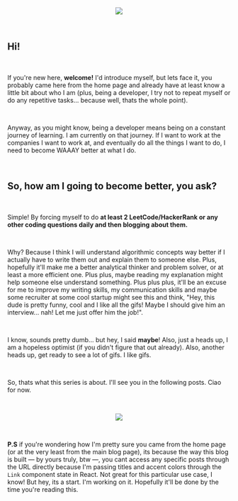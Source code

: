 <!-- prettier-ignore -->
<!-- # What This Series Is About

Created: Jun 16, 2020 8:49 PM -->

<!-- ![https://media.giphy.com/media/fTI9mBoWLef8k/giphy.gif](https://media.giphy.com/media/fTI9mBoWLef8k/giphy.gif) -->

&nbsp;&nbsp;

<div style="text-align: center">
<img src="https://media.giphy.com/media/fTI9mBoWLef8k/giphy.gif">
</div>

&nbsp;&nbsp;

## Hi!

&nbsp;&nbsp;

If you're new here, **welcome!** I'd introduce myself, but lets face it, you probably came here from the home page and already have at least know a little bit about who I am (plus, being a developer, I try not to repeat myself or do any repetitive tasks... because well, thats the whole point).

&nbsp;&nbsp;

Anyway, as you might know, being a developer means being on a constant journey of learning. I am currently on that journey. If I want to work at the companies I want to work at, and eventually do all the things I want to do, I need to become WAAAY better at what I do.

&nbsp;&nbsp;

## So, how am I going to become better, you ask?

&nbsp;&nbsp;

Simple! By forcing myself to do **at least 2 LeetCode/HackerRank or any other coding questions daily and then blogging about them.**

&nbsp;&nbsp;

Why? Because I think I will understand algorithmic concepts way better if I actually have to write them out and explain them to someone else. Plus, hopefully it'll make me a better analytical thinker and problem solver, or at least a more efficient one. Plus plus, maybe reading my explanation might help someone else understand something. Plus plus plus, it'll be an excuse for me to improve my writing skills, my communication skills and maybe some recruiter at some cool startup might see this and think, "Hey, this dude is pretty funny, cool and I like all the gifs! Maybe I should give him an interview... nah! Let me just offer him the job!".

&nbsp;&nbsp;

I know, sounds pretty dumb... but hey, I said **maybe**! Also, just a heads up, I am a hopeless optimist (if you didn't figure that out already). Also, another heads up, get ready to see a lot of gifs. I like gifs.

&nbsp;&nbsp;

So, thats what this series is about. I'll see you in the following posts. Ciao for now.

&nbsp;&nbsp;

<!-- ![https://media.giphy.com/media/m9eG1qVjvN56H0MXt8/giphy.gif](https://media.giphy.com/media/m9eG1qVjvN56H0MXt8/giphy.gif) -->

<div style="text-align: center">
<img src="https://media.giphy.com/media/m9eG1qVjvN56H0MXt8/giphy.gif">
</div>

&nbsp;&nbsp;

**P.S** if you're wondering how I'm pretty sure you came from the home page (or at the very least from the main blog page), its because the way this blog is built — by yours truly, btw —, you cant access any specific posts through the URL directly because I'm passing titles and accent colors through the `Link` component state in React. Not great for this particular use case, I know! But hey, its a start. I'm working on it. Hopefully it'll be done by the time you're reading this.

```

```
